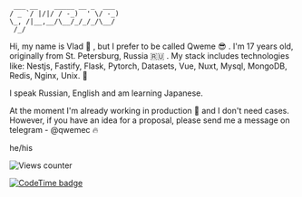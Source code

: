 ```
 ___ __    _____ __ _  ___ 
/ _ `/ |/|/ / -_)  ' \/ -_)
\_, /|__,__/\__/_/_/_/\__/ 
 /_/      
```

<p>Hi, my name is Vlad 👋 , but I prefer to be called Qweme 😎 . I'm 17 years old, originally from St. Petersburg, Russia 🇷🇺 . My stack includes technologies like: Nestjs, Fastify, Flask, Pytorch, Datasets, Vue, Nuxt, Mysql, MongoDB, Redis, Nginx, Unix. 🥰</p>

<p>I speak Russian, English and am learning Japanese.</p> 

<p>At the moment I'm already working in production 🙈 and I don't need cases. However, if you have an idea for a proposal, please send me a message on telegram - @qwemec 🔥</p>

he/his

<!--<a href="https://hello.qweme.dev">https://hello.qweme.dev</a>-->
![Views counter](https://komarev.com/ghpvc/?username=qweme32&style=for-the-badge&color=orange)  
  
[![CodeTime badge](https://img.shields.io/endpoint?style=for-the-badge&url=https%3A%2F%2Fapi.codetime.dev%2Fshield%3Fid%3D17140%26project%3D%26in%3D0)](https://codetime.dev)